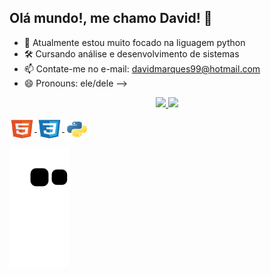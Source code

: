## Olá mundo!, me  chamo David! 👋

- 🔭 Atualmente estou muito focado na liguagem python
- 🛠 Cursando análise e desenvolvimento de sistemas
- 📫 Contate-me no e-mail: davidmarques99@hotmail.com
- 😄 Pronouns: ele/dele
-->
<div align="center">
  <a href="https://github.com/davidmarquescoder">
  <img height="130em" src="https://github-readme-stats.vercel.app/api?username=davidmarquescoder&show_icons=true&theme=dark&include_all_commits=true&count_private=true"/>
  <img height="130em" src="https://github-readme-stats.vercel.app/api/top-langs/?username=davidmarquescoder&layout=compact&langs_count=7&theme=dark"/>
</div>
<div style="display: inline_block"><br>
  <img align="center" alt="Rafa-HTML" height="30" width="40" src="https://raw.githubusercontent.com/devicons/devicon/master/icons/html5/html5-original.svg">
  <img align="center" alt="Rafa-CSS" height="30" width="40" src="https://raw.githubusercontent.com/devicons/devicon/master/icons/css3/css3-original.svg">
  <img align="center" alt="Rafa-Python" height="30" width="40" src="https://raw.githubusercontent.com/devicons/devicon/master/icons/python/python-original.svg">
</div>


![Snake animation](https://github.com/davidmarquescoder/davidmarquescoder/blob/output/github-contribution-grid-snake.svg)
